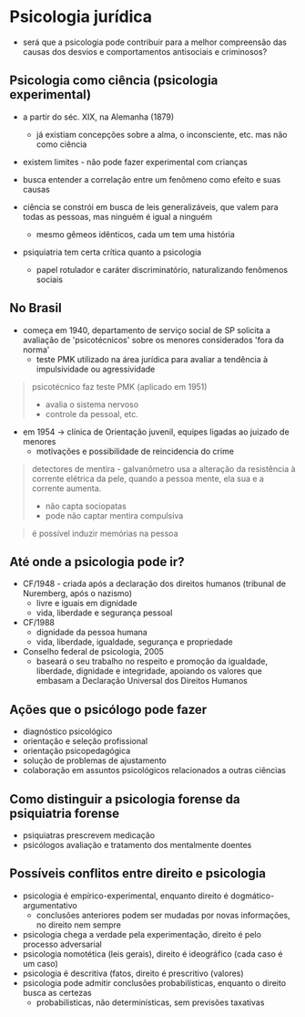# Psicologia jurídica
- será que a psicologia pode contribuir para a melhor compreensão das causas dos desvios e comportamentos antisociais e criminosos?

## Psicologia como ciência (psicologia experimental)
- a partir do séc. XIX, na Alemanha (1879)
  - já existiam concepções sobre a alma, o inconsciente, etc. mas não como ciência
- existem limites - não pode fazer experimental com crianças
- busca entender a correlação entre um fenômeno como efeito e suas causas
- ciência se constrói em busca de leis generalizáveis, que valem para todas as pessoas, mas ninguém é igual a ninguém
  - mesmo gêmeos idênticos, cada um tem uma história


- psiquiatria tem certa crítica quanto a psicologia
  - papel rotulador e caráter discriminatório, naturalizando fenômenos sociais


## No Brasil
- começa em 1940, departamento de serviço social de SP solicita a avaliação de 'psicotécnicos' sobre os menores considerados 'fora da norma'
  - teste PMK utilizado na área jurídica para avaliar a tendência à impulsividade ou agressividade

> psicotécnico faz teste PMK (aplicado em 1951)
> - avalia o sistema nervoso
> - controle da pessoal, etc.

- em 1954 -> clínica de Orientação juvenil, equipes ligadas ao juizado de menores
  - motivações e possibilidade de reincidencia do crime

    
> detectores de mentira - galvanômetro usa a alteração da resistência à corrente elétrica da pele, quando a pessoa mente, ela sua e a corrente aumenta.
> - não capta sociopatas
> - pode não captar mentira compulsiva

> é possível induzir memórias na pessoa

## Até onde a psicologia pode ir?
- CF/1948 - criada após a declaração dos direitos humanos (tribunal de Nuremberg, após o nazismo)
  - livre e iguais em dignidade
  - vida, liberdade e segurança pessoal
- CF/1988 
  - dignidade da pessoa humana
  - vida, liberdade, igualdade, segurança e propriedade
- Conselho federal de psicologia, 2005
  - baseará o seu trabalho no respeito e promoção da igualdade, liberdade, dignidade e integridade, apoiando os valores que embasam a Declaração Universal dos Direitos Humanos


## Ações que o psicólogo pode fazer
- diagnóstico psicológico
- orientação e seleção profissional
- orientação psicopedagógica
- solução de problemas de ajustamento
- colaboração em assuntos psicológicos relacionados a outras ciências

## Como distinguir a psicologia forense da psiquiatria forense
- psiquiatras prescrevem medicação
- psicólogos avaliação e tratamento dos mentalmente doentes

## Possíveis conflitos entre direito e psicologia
- psicologia é empírico-experimental, enquanto direito é dogmático-argumentativo
  - conclusões anteriores podem ser mudadas por novas informações, no direito nem sempre
- psicologia chega a verdade pela experimentação, direito é pelo processo adversarial
- psicologia nomotética (leis gerais), direito é ideográfico (cada caso é um caso)
- psicologia é descritiva (fatos, direito é prescritivo (valores)
- psicologia pode admitir conclusões probabilísticas, enquanto o direito busca as certezas
  - probabilisticas, não determinísticas, sem previsões taxativas
